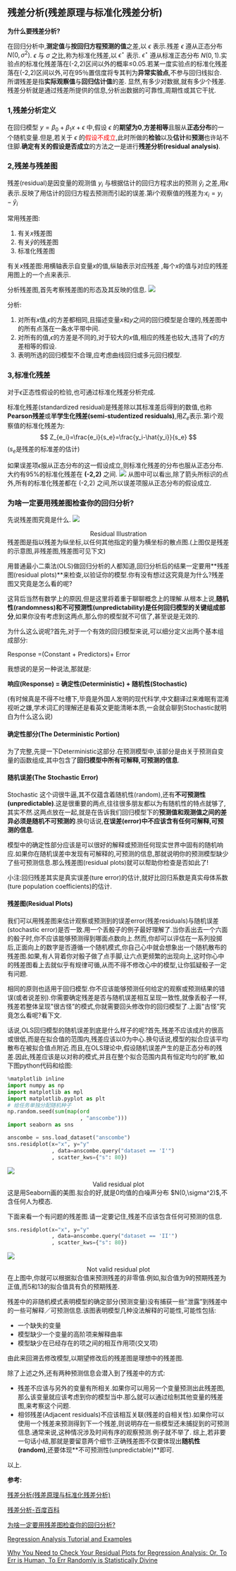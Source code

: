 ## 残差分析(残差原理与标准化残差分析)
**为什么要残差分析?**

在回归分析中,**测定值**与**按回归方程预测的值**之差,以 $\epsilon$ 表示.残差 $\epsilon$ 遵从正态分布 $N(0,\sigma^2)$. $\epsilon$ 与 $\sigma$ 之比,称为标准化残差,以 $\epsilon^\star$ 表示. $\epsilon^\star$ 遵从标准正态分布 $N(0,1)$.实验点的标准化残差落在(-2,2)区间以外的概率≤0.05.若某一度实验点的标准化残差落在(-2,2)区间以外,可在95％置信度将专其判为**异常实验点**,不参与回归线拟合.
所谓残差是指**实际观察值**与**回归估计值**的差.
显然,有多少对数据,就有多少个残差.残差分析就是通过残差所提供的信息,分析出数据的可靠性,周期性或其它干扰.

### 1,残差分析定义
在回归模型 $y=\beta_0+\beta_1x+\epsilon$ 中,假设 $\epsilon$ 的**期望为0**,**方差相等**且服从**正态分布**的一个随机变量.但是,若关于 $\epsilon$ 的<font color=red>假设不成立</font>,此时所做的**检验**以及**估计**和**预测**也许站不住脚.**确定有关的假设是否成立**的方法之一是进行**残差分析(residual analysis)**.

### 2,残差与残差图
残差(residual)是因变量的观测值 $y_i$ 与根据估计的回归方程求出的预测 $\hat{y}_i$ 之差,用$\epsilon$表示.反映了用估计的回归方程去预测而引起的误差.第$i$个观察值的残差为:$\epsilon_i=y_i-\hat{y}_i$ 

常用残差图:
1. 有关$x$残差图
2. 有关$\hat{y}$的残差图
3. 标准化残差图

有关$x$残差图:用横轴表示自变量$x$的值,纵轴表示对应残差 ,每个$x$的值与对应的残差用图上的一个点来表示.

分析残差图,首先考察残差图的形态及其反映的信息.
![](../images/残差图.png)

分析:
1. 对所有$x$值,$\epsilon$的方差都相同,且描述变量$x$和$y$之间的回归模型是合理的,残差图中的所有点落在一条水平带中间.
2. 对所有的值,$\epsilon$的方差是不同的,对于较大的$x$值,相应的残差也较大,违背了$\epsilon$的方差相等的假设.
3. 表明所选的回归模型不合理,应考虑曲线回归或多元回归模型.

### 3,标准化残差
对于$\epsilon$正态性假设的检验,也可通过标准化残差分析完成.

标准化残差(standardized residual)是残差除以其标准差后得到的数值,也称**Pearson残差**或**半学生化残差(semi-studentized residuals)**,用$Z_e$表示.第i个观察值的标准化残差为:
$$
    Z_{e_i}=\frac{e_i}{s_e}=\frac{y_i-\hat{y_i}}{s_e}
$$
($s_e$是残差的标准差的估计)

如果误差项$\epsilon$服从正态分布的这一假设成立,则标准化残差的分布也服从正态分布.大约有95%的标准化残差在 **(-2,2)** 之间.
![](../images/标准化残差.png)
从图中可以看出,除了箭头所标识的点外,所有的标准化残差都在 (-2,2) 之间,所以误差项服从正态分布的假设成立.

### 为啥一定要用残差图检查你的回归分析?

先说残差图究竟是什么.
![](../images/Residual_Illustration.webp)
<center>Residual Illustration</center>
残差图是指以残差为纵坐标,以任何其他指定的量为横坐标的散点图.(上图仅是残差的示意图,非残差图,残差图可见下文)

用普通最小二乘法(OLS)做回归分析的人都知道,回归分析后的结果一定要用**残差图(residual plots)**来检查,以验证你的模型.你有没有想过这究竟是为什么?残差图又究竟是怎么看的呢?

这背后当然有数学上的原因,但是这里将着重于聊聊概念上的理解.从根本上说,**随机性(randomness)和不可预测性(unpredictability)是任何回归模型的关键组成部分**,如果你没有考虑到这两点,那么你的模型就不可信了,甚至说是无效的.

为什么这么说呢?首先,对于一个有效的回归模型来说,可以细分定义出两个基本组成部分:

Response =(Constant + Predictors)+ Error

我想说的是另一种说法,那就是:

**响应(Response) = 确定性(Deterministic) + 随机性(Stochastic)**

(有时候真是不得不吐槽下,毕竟是外国人发明的现代科学,中文翻译过来难眠有混淆视听之嫌,学术词汇的理解还是看英文更能清晰本质,一会就会聊到Stochastic就明白为什么这么说)

#### 确定性部分(The Deterministic Portion)
为了完整,先提一下Deterministic这部分.在预测模型中,该部分是由关于预测自变量的函数组成,其中包含了**回归模型中所有可解释,可预测的信息**.

#### 随机误差(The Stochastic Error)
Stochastic 这个词很牛逼,其不仅蕴含着随机性(random),还有**不可预测性(unpredictable)**.这是很重要的两点,往往很多朋友都以为有随机性的特点就够了,其实不然.这两点放在一起,就是在告诉我们回归模型下的**预测值和观测值之间的差异必须是随机不可预测的**.换句话说,**在误差(error)中不应该含有任何可解释,可预测的信息**.

模型中的确定性部分应该是可以很好的解释或预测任何现实世界中固有的随机响应.如果你在随机误差中发现有可解释的,可预测的信息,那就说明你的预测模型缺少了些可预测信息.那么残差图(residual plots)就可以帮助你检查是否如此了!

小注:回归残差其实是真实误差(ture error)的估计,就好比回归系数是真实母体系数(ture population coefficients)的估计.

#### 残差图(Residual Plots)
我们可以用残差图来估计观察或预测到的误差error(残差residuals)与随机误差(stochastic error)是否一致.用一个丢骰子的例子最好理解了.当你丢出去一个六面的骰子时,你不应该能够预测得到哪面点数向上.然而,你却可以评估在一系列投掷后,正面向上的数字是否遵循一个随机模式,你自己心中就会想象出一个随机散布的残差图.如果,有人背着你对骰子做了点手脚,让六点更频繁的出现向上,这时你心中的残差图看上去就似乎有规律可循,从而不得不修改心中的模型,让你狐疑骰子一定有问题.

相同的原则也适用于回归模型.你不应该能够预测任何给定的观察或预测结果的错误(或者说差别).你需要确定残差是否与随机误差相互呈现一致性,就像丢骰子一样,残差若整体呈现"很古怪”的模式,你就需要回头修改你的回归模型了.上面"古怪”究竟怎么看呢?看下文.

话说,OLS回归模型的随机误差到底是什么样子的呢?首先,残差不应该成片的很高或很低,而是在拟合值的范围内,残差应该以0为中心.换句话说,模型的拟合应该平均散布在被拟合值点附近.而且,在OLS理论中,假设随机误差产生的是正态分布的残差.因此,残差应该是以对称的模式,并且在整个拟合范围内具有恒定均匀的扩散,如下图python代码和绘图:
``` python
%matplotlib inline
import numpy as np
import matplotlib as mpl
import matplotlib.pyplot as plt
# 给任务单独分配随机种子
np.random.seed(sum(map(ord
                       , "anscombe"))) 
import seaborn as sns

anscombe = sns.load_dataset("anscombe")
sns.residplot(x="x", y="y"
              , data=anscombe.query("dataset == 'I'")
              , scatter_kws={"s": 80}) 
```
![](../images/Valid_residual_plot.webp)
<center>Valid residual plot</center>
这是用Seaborn画的美图.拟合的好,就是0均值的白噪声分布 $N(0,\sigma^2)$,不含任何人为模态.

下面来看一个有问题的残差图.请一定要记住,残差不应该包含任何可预测的信息.
``` python
sns.residplot(x="x", y="y"
              , data=anscombe.query("dataset == 'II'")
              , scatter_kws={"s": 80})
```
![](../images/Not_valid_residual_plot.webp)
<center>Not valid residual plot</center>
在上图中,你就可以根据拟合值来预测残差的非零值.例如,拟合值为9的预期残差为正值,而5和13的拟合值具有负的预期残差.

残差中的非随机模式表明模型的确定部分(预测变量)没有捕获一些"泄露”到残差中的一些可解释／可预测信息.该图表明模型几种没法解释的可能性,可能性包括:

* 一个缺失的变量
* 模型缺少一个变量的高阶项来解释曲率
* 模型缺少在已经存在的项之间的相互作用项(交叉项)
  
由此来回溯去修改模型,以期望修改后的残差图是理想中的残差图.

除了上述之外,还有两种预测信息会潜入到了残差中的方式:

* 残差不应该与另外的变量有所相关.如果你可以用另一个变量预测出此残差图,那么该变量就应该考虑到你的模型当中.那么就可以通过绘制其他变量的残差图,来考察这个问题.
* 相邻残差(Adjacent residuals)不应该相互关联(残差的自相关性).如果你可以使用一个残差来预测得到下一个残差,则说明存在一些模型还未捕捉到的可预测信息.通常来说,这种情况涉及时间有序的观察预测.例子就不举了.
综上,若非要一句话小结,那就是要留意两个细节:正确残差图不仅要体现出**随机性(random)**,还要体现**不可预测性(unpredictable)**即可.

以上.

**参考:**

[残差分析(残差原理与标准化残差分析)](https://blog.csdn.net/mengjizhiyou/article/details/82216278)  

[残差分析-百度百科](https://baike.baidu.com/item/%E6%AE%8B%E5%B7%AE%E5%88%86%E6%9E%90)  

[为啥一定要用残差图检查你的回归分析?](https://www.jianshu.com/p/c9022affd8b9)  

[Regression Analysis Tutorial and Examples](https://link.jianshu.com/?t=http://blog.minitab.com/blog/adventures-in-statistics-2/regression-analysis-tutorial-and-examples)  

[Why You Need to Check Your Residual Plots for Regression Analysis: Or, To Err is Human, To Err Randomly is Statistically Divine](https://link.jianshu.com/?t=http://blog.minitab.com/blog/adventures-in-statistics-2/why-you-need-to-check-your-residual-plots-for-regression-analysis)  
